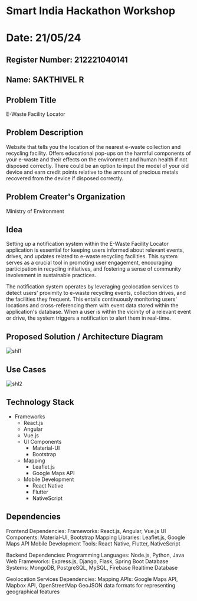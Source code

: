 # Smart India Hackathon Workshop
# Date: 21/05/24
## Register Number: 212221040141
## Name: SAKTHIVEL R
## Problem Title
E-Waste Facility Locator
## Problem Description
Website that tells you the location of the nearest e-waste collection and recycling facility. Offers educational pop-ups on the harmful components of your e-waste and their effects on the environment and human health if not disposed correctly. There could be an option to input the model of your old device and earn credit points relative to the amount of precious metals recovered from the device if disposed correctly.
## Problem Creater's Organization
Ministry of Environment

## Idea

Setting up a notification system within the E-Waste Facility Locator application is essential for keeping users informed about relevant events, drives, and updates related to e-waste recycling facilities. This system serves as a crucial tool in promoting user engagement, encouraging participation in recycling initiatives, and fostering a sense of community involvement in sustainable practices.

The notification system operates by leveraging geolocation services to detect users' proximity to e-waste recycling events, collection drives, and the facilities they frequent. This entails continuously monitoring users' locations and cross-referencing them with event data stored within the application's database. When a user is within the vicinity of a relevant event or drive, the system triggers a notification to alert them in real-time.

## Proposed Solution / Architecture Diagram
![shl1](https://github.com/Ayisharinsi/SIHPS/assets/148609304/8cb945af-a96f-4fd9-aa1d-7c58f64cbc2a)


## Use Cases
![shl2](https://github.com/Ayisharinsi/SIHPS/assets/148609304/285541b5-d62f-4d62-a50b-084ed386a7e8)

## Technology Stack
- Frameworks
    - React.js
    - Angular
    - Vue.js
  - UI Components
    - Material-UI
    - Bootstrap
  - Mapping
    - Leaflet.js
    - Google Maps API
  - Mobile Development
    - React Native
    - Flutter
    - NativeScript

## Dependencies
Frontend Dependencies:
Frameworks: React.js, Angular, Vue.js
UI Components: Material-UI, Bootstrap
Mapping Libraries: Leaflet.js, Google Maps API
Mobile Development Tools: React Native, Flutter, NativeScript

Backend Dependencies:
Programming Languages: Node.js, Python, Java
Web Frameworks: Express.js, Django, Flask, Spring Boot
Database Systems: MongoDB, PostgreSQL, MySQL, Firebase Realtime Database

Geolocation Services Dependencies:
Mapping APIs: Google Maps API, Mapbox API, OpenStreetMap
GeoJSON data formats for representing geographical features

